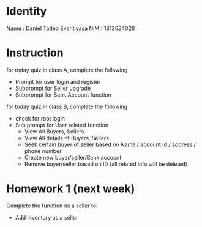 # Identity
Name : Daniel Tadeo Evantiyasa
NIM : 1313624028

# Instruction 
for today quiz in class A, complete the following
- Prompt for user login and register
- Subprompt for Seller upgrade
- Subprompt for Bank Account function

for today quiz in class B, complete the following
- check for root login
- Sub prompt for User related function
    - View All Buyers, Sellers
    - View All details of Buyers, Sellers
    - Seek certain buyer of seller based on Name / account Id / address / phone number
    - Create new buyer/seller/Bank account
    - Remove buyer/seller based on ID (all related info will be deleted)

# Homework 1 (next week)
Complete the function as a seller to:
- Add inventory as a seller